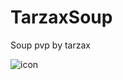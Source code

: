 # TarzaxSoup

Soup pvp by tarzax

![icon](https://user-images.githubusercontent.com/98848694/183455601-bd1fcfa4-4f92-439f-bed8-2bfb988610d8.png)
